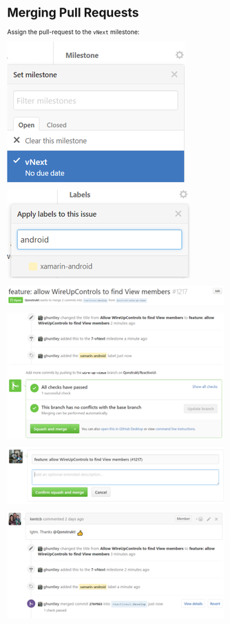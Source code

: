 # Merging Pull Requests

Assign the pull-request to the `vNext` milestone:

![](/en/images/contributing/assign-to-a-milestone.png)

![](/en/images/contributing/apply-one-or-more-labels.png)

![](/en/images/contributing/rename-the-title.png)

![](/en/images/contributing/ready-for-squash-and-merge.png)


![](/en/images/contributing/squash-and-reword-the-commits.png)

![](/en/images/contributing/contribution-merged.png)




